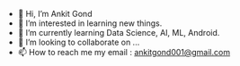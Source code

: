 - 👋 Hi, I’m Ankit Gond
- 👀 I’m interested in learning new things.
- 🌱 I’m currently learning Data Science, AI, ML, Android.
- 💞️ I’m looking to collaborate on ...
- 📫 How to reach me my email : ankitgond001@gmail.com

<!---
AnkitG7/AnkitG7 is a ✨ special ✨ repository because its `README.md` (this file) appears on your GitHub profile.
You can click the Preview link to take a look at your changes.
--->
